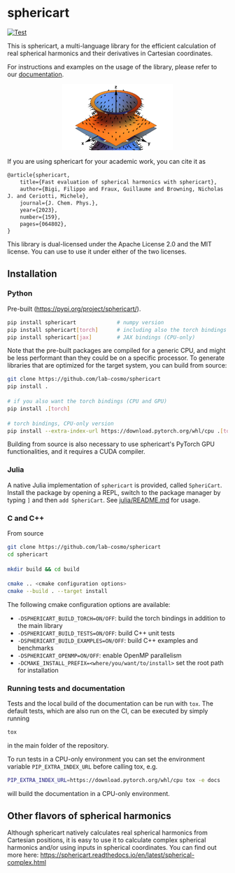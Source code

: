 # sphericart

[![Test](https://github.com/lab-cosmo/sphericart/actions/workflows/tests.yml/badge.svg?branch=main)](https://github.com/lab-cosmo/sphericart/actions/workflows/tests.yml)

This is sphericart, a multi-language library for the efficient calculation of real
spherical harmonics and their derivatives in Cartesian coordinates.

For instructions and examples on the usage of the library, please refer to our
[documentation](https://sphericart.readthedocs.io/en/latest/).

<p align="center">
  <img src="./docs/src/_static/sphericart_3-0.png" alt="A plot of the +-1 isosurfaces of the Y^0\_3 solid harmonic, including also gradients." width="50%">
</p>

If you are using sphericart for your academic work, you can cite it as

```
@article{sphericart,
    title={Fast evaluation of spherical harmonics with sphericart},
    author={Bigi, Filippo and Fraux, Guillaume and Browning, Nicholas J. and Ceriotti, Michele},
    journal={J. Chem. Phys.},
    year={2023},
    number={159},
    pages={064802},
}
```

This library is dual-licensed under the Apache License 2.0 and the MIT license. You can use to use it under either of the two licenses.

## Installation

### Python

Pre-built (https://pypi.org/project/sphericart/).

```bash
pip install sphericart             # numpy version
pip install sphericart[torch]      # including also the torch bindings
pip install sphericart[jax]        # JAX bindings (CPU-only)
```

Note that the pre-built packages are compiled for a generic CPU, and might be
less performant than they could be on a specific processor. To generate
libraries that are optimized for the target system, you can build from source:

```bash
git clone https://github.com/lab-cosmo/sphericart
pip install .

# if you also want the torch bindings (CPU and GPU)
pip install .[torch]

# torch bindings, CPU-only version
pip install --extra-index-url https://download.pytorch.org/whl/cpu .[torch]
```

Building from source is also necessary to use sphericart's PyTorch GPU 
functionalities, and it requires a CUDA compiler.

### Julia 

A native Julia implementation of `sphericart` is provided, called `SpheriCart`. 
Install the package by opening a REPL, switch to the package manager by 
typing `]` and then `add SpheriCart`. 
See [julia/README.md](julia/README.md) for usage.


### C and C++

From source

```bash
git clone https://github.com/lab-cosmo/sphericart
cd sphericart

mkdir build && cd build

cmake .. <cmake configuration options>
cmake --build . --target install
```

The following cmake configuration options are available:
- `-DSPHERICART_BUILD_TORCH=ON/OFF`: build the torch bindings in addition to the main library
- `-DSPHERICART_BUILD_TESTS=ON/OFF`: build C++ unit tests
- `-DSPHERICART_BUILD_EXAMPLES=ON/OFF`: build C++ examples and benchmarks
- `-DSPHERICART_OPENMP=ON/OFF`: enable OpenMP parallelism
- `-DCMAKE_INSTALL_PREFIX=<where/you/want/to/install>` set the root path for installation


### Running tests and documentation

Tests and the local build of the documentation can be run with `tox`.
The default tests, which are also run on the CI, can be executed by simply running

```bash
tox
```

in the main folder of the repository.

To run tests in a CPU-only environment you can set the environment variable
`PIP_EXTRA_INDEX_URL` before calling tox, e.g.

```bash
PIP_EXTRA_INDEX_URL=https://download.pytorch.org/whl/cpu tox -e docs
```

will build the documentation in a CPU-only environment.


## Other flavors of spherical harmonics

Although sphericart natively calculates real spherical harmonics from
Cartesian positions, it is easy to use it to calculate complex spherical
harmonics and/or using inputs in spherical coordinates. You can find out
more here: https://sphericart.readthedocs.io/en/latest/spherical-complex.html

